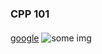 ### CPP 101
#### 
[google](https://www.facebook.com)
![some img](https://upload.wikimedia.org/wikipedia/commons/thumb/1/18/ISO_C%2B%2B_Logo.svg/120px-ISO_C%2B%2B_Logo.svg.png)
